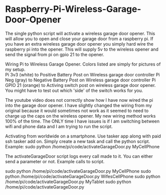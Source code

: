 # Raspberry-Pi-Wireless-Garage-Door-Opener

The single python script will activate a wireless garage door opener.  This will allow you to open and close your garage door from a raspberry pi.  If you have an extra wireless garage door opener you simply hard wire the raspberry pi into the opener.  This will supply 5v to the wireless opener and send the signal from pi on gpio 21 to the opener.  

Wiring Pi to Wireless Garage Opener.  Colors listed are simply for pictures of my setup. <br>
Pi 3v3 (white) to Positive Battery Post on Wireless garage door controller
Pi Neg (gray)  to Negative Battery Post on Wireless garage door controller
Pi GPIO 21 (orange) to Activing switch post on wireless garage door opener.  You might have to test out which 'side' of the switch works for you.  


The youtube video does not correctly show how I have now wired the pi into the garage door opener.  I have slightly changed the wiring from my original because it would sometimes not work as it seemed to need to charge up the caps on the wireless opener.  My new wiring method works 100% of the time.  The ONLY time I have issues is if I am switching between wifi and phone data and I am trying to run the script.

Activating from worldwide on a smartphone.
Use tasker app along with paid ssh tasker add on.  Simply create a new task and call the python script.
Example:  sudo python /home/pi/code/activateGarageDoor.py MyCellPhone

The activateGarageDoor script logs every call made to it.  You can either send a parameter or not.  Example calls to script.

sudo python /home/pi/code/activateGarageDoor.py MyCellPhone
sudo python /home/pi/code/activateGarageDoor.py WifesCellPhone
sudo python /home/pi/code/activateGarageDoor.py MyTablet
sudo python /home/pi/code/activateGarageDoor.py 

